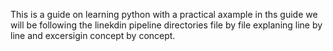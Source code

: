 This is a guide on learning python with a practical axample 
in ths guide we will be following the linekdin pipeline directories file by file explaning line by line and excersigin concept by concept.